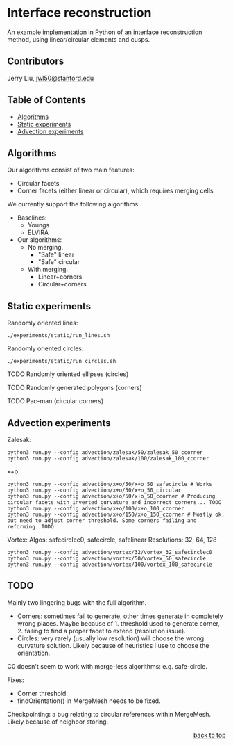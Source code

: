 # Interface reconstruction

An example implementation in Python of an interface reconstruction method, using linear/circular elements and cusps.

## Contributors

Jerry Liu, jwl50@stanford.edu

## Table of Contents

- [Algorithms](#algorithms)
- [Static experiments](#static-experiments)
- [Advection experiments](#advection-experiments)

## Algorithms

Our algorithms consist of two main features:
- Circular facets
- Corner facets (either linear or circular), which requires merging cells

We currently support the following algorithms:
- Baselines:
  - Youngs
  - ELVIRA
- Our algorithms:
  - No merging.
    - "Safe" linear
    - "Safe" circular
  - With merging.
    - Linear+corners
    - Circular+corners

## Static experiments

Randomly oriented lines:
```
./experiments/static/run_lines.sh 
```

Randomly oriented circles:
```
./experiments/static/run_circles.sh
```

TODO Randomly oriented ellipses (circles)

TODO Randomly generated polygons (corners)

TODO Pac-man (circular corners)

## Advection experiments

Zalesak:
```
python3 run.py --config advection/zalesak/50/zalesak_50_ccorner
python3 run.py --config advection/zalesak/100/zalesak_100_ccorner
```

x+o:
```
python3 run.py --config advection/x+o/50/x+o_50_safecircle # Works
python3 run.py --config advection/x+o/50/x+o_50_circular
python3 run.py --config advection/x+o/50/x+o_50_ccorner # Producing circular facets with inverted curvature and incorrect corners... TODO
python3 run.py --config advection/x+o/100/x+o_100_ccorner
python3 run.py --config advection/x+o/150/x+o_150_ccorner # Mostly ok, but need to adjust corner threshold. Some corners failing and reforming. TODO
```

Vortex:
Algos: safecirclec0, safecircle, safelinear
Resolutions: 32, 64, 128
```
python3 run.py --config advection/vortex/32/vortex_32_safecirclec0
python3 run.py --config advection/vortex/50/vortex_50_safecircle
python3 run.py --config advection/vortex/100/vortex_100_safecircle
```

## TODO
Mainly two lingering bugs with the full algorithm.
- Corners: sometimes fail to generate, other times generate in completely wrong places. Maybe because of 1. threshold used to generate corner, 2. failing to find a proper facet to extend (resolution issue).
- Circles: very rarely (usually low resolution) will choose the wrong curvature solution. Likely because of heuristics I use to choose the orientation.

C0 doesn't seem to work with merge-less algorithms: e.g. safe-circle.

Fixes:
- Corner threshold.
- findOrientation() in MergeMesh needs to be fixed.

Checkpointing: a bug relating to circular references within MergeMesh. Likely because of neighbor storing.

<div align="right"><a href="#table-of-contents">back to top </a></div>